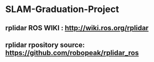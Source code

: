 # SLAM-Graduation-Project  
## rplidar ROS WIKI : http://wiki.ros.org/rplidar  
## rplidar rpository source: https://github.com/robopeak/rplidar_ros
